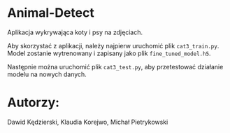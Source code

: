 # Animal-Detect
Aplikacja wykrywająca koty i psy na zdjęciach.

Aby skorzystać z aplikacji, należy najpierw uruchomić plik `cat3_train.py`. Model zostanie wytrenowany i zapisany jako plik `fine_tuned_model.h5`. 

Następnie można uruchomić plik `cat3_test.py`, aby przetestować działanie modelu na nowych danych.

# Autorzy:
Dawid Kędzierski, Klaudia Korejwo, Michał Pietrykowski

